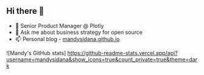 ## Hi there 👋

- 🔭 Senior Product Manager @ Plotly
- 💬 Ask me about business strategy for open source
- 📫 Personal blog - [mandysidana.github.io](https://mandysidana.github.io)

![Mandy's GitHub stats] https://github-readme-stats.vercel.app/api?username=mandysidana&show_icons=true&count_private=true&theme=dark
